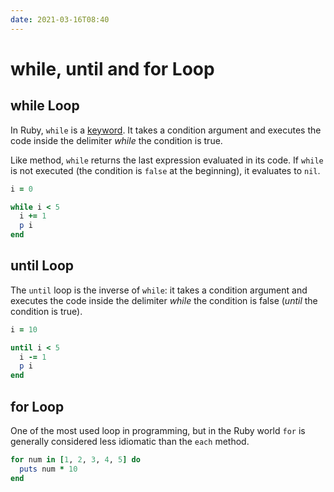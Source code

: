 ```yaml
---
date: 2021-03-16T08:40
---
```


# while, until and for Loop

## while Loop

In Ruby, `while` is a [keyword](https://ruby-doc.org/docs/keywords/1.9/). It
takes a condition argument and executes the code inside the delimiter _while_
the condition is true.

Like method, `while` returns the last expression evaluated in its code. If
`while` is not executed (the condition is `false` at the beginning), it
evaluates to `nil`.

```ruby
i = 0

while i < 5
  i += 1
  p i
end
```

## until Loop

The `until` loop is the inverse of `while`: it takes a condition argument and
executes the code inside the delimiter _while_ the condition is false (_until_
the condition is true).

```ruby
i = 10

until i < 5
  i -= 1
  p i
end
```

## for Loop

One of the most used loop in programming, but in the Ruby world `for` is
generally considered less idiomatic than the `each` method.

```ruby
for num in [1, 2, 3, 4, 5] do
  puts num * 10
end
```
